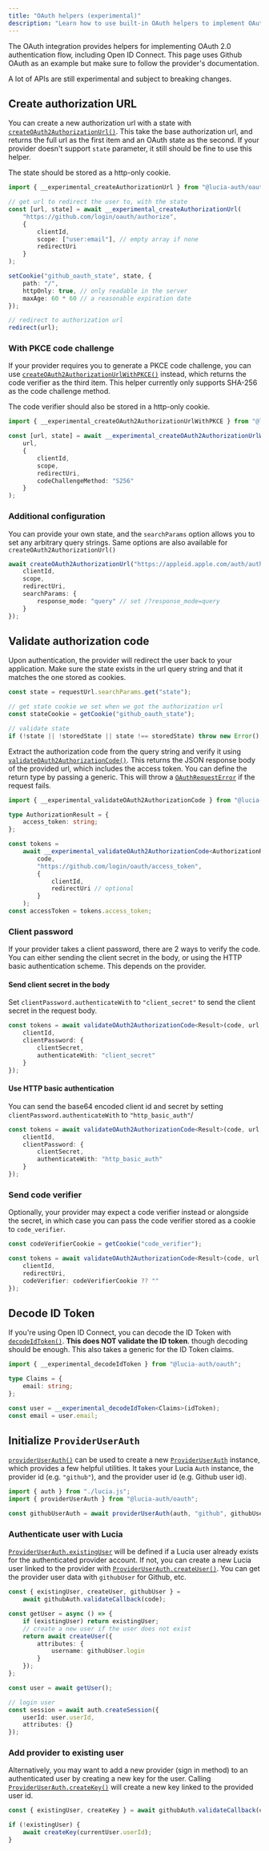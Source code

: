 ```yaml
---
title: "OAuth helpers (experimental)"
description: "Learn how to use built-in OAuth helpers to implement OAuth"
---
```


The OAuth integration provides helpers for implementing OAuth 2.0 authentication flow, including Open ID Connect. This page uses Github OAuth as an example but make sure to follow the provider's documentation.

A lot of APIs are still experimental and subject to breaking changes.

## Create authorization URL

You can create a new authorization url with a state with [`createOAuth2AuthorizationUrl()`](/reference/oauth/main#createoauth2authorizationurl). This take the base authorization url, and returns the full url as the first item and an OAuth state as the second. If your provider doesn't support `state` parameter, it still should be fine to use this helper.

The state should be stored as a http-only cookie.

```ts
import { __experimental_createAuthorizationUrl } from "@lucia-auth/oauth";

// get url to redirect the user to, with the state
const [url, state] = await __experimental_createAuthorizationUrl(
	"https://github.com/login/oauth/authorize",
	{
		clientId,
		scope: ["user:email"], // empty array if none
		redirectUri
	}
);

setCookie("github_oauth_state", state, {
	path: "/",
	httpOnly: true, // only readable in the server
	maxAge: 60 * 60 // a reasonable expiration date
});

// redirect to authorization url
redirect(url);
```

### With PKCE code challenge

If your provider requires you to generate a PKCE code challenge, you can use [`createOAuth2AuthorizationUrlWithPKCE()`](/reference/oauth/main#createoauth2authorizationurlwithpkce) instead, which returns the code verifier as the third item. This helper currently only supports SHA-256 as the code challenge method.

The code verifier should also be stored in a http-only cookie.

```ts
import { __experimental_createOAuth2AuthorizationUrlWithPKCE } from "@lucia-auth/oauth";

const [url, state] = await __experimental_createOAuth2AuthorizationUrlWithPKCE(
	url,
	{
		clientId,
		scope,
		redirectUri,
		codeChallengeMethod: "S256"
	}
);
```

### Additional configuration

You can provide your own state, and the `searchParams` option allows you to set any arbitrary query strings. Same options are also available for `createOAuth2AuthorizationUrl()`

```ts
await createOAuth2AuthorizationUrl("https://appleid.apple.com/auth/authorize", {
	clientId,
	scope,
	redirectUri,
	searchParams: {
		response_mode: "query" // set /?response_mode=query
	}
});
```

## Validate authorization code

Upon authentication, the provider will redirect the user back to your application. Make sure the state exists in the url query string and that it matches the one stored as cookies.

```ts
const state = requestUrl.searchParams.get("state");

// get state cookie we set when we got the authorization url
const stateCookie = getCookie("github_oauth_state");

// validate state
if (!state || !storedState || state !== storedState) throw new Error(); // invalid state
```

Extract the authorization code from the query string and verify it using [`validateOAuth2AuthorizationCode()`](/reference/oauth/main#validateoauth2authorizationcode). This returns the JSON response body of the provided url, which includes the access token. You can define the return type by passing a generic. This will throw a [`OAuthRequestError`](/reference/oauth/interfaces#oauthrequesterror) if the request fails.

```ts
import { __experimental_validateOAuth2AuthorizationCode } from "@lucia-auth/oauth";

type AuthorizationResult = {
	access_token: string;
};

const tokens =
	await __experimental_validateOAuth2AuthorizationCode<AuthorizationResult>(
		code,
		"https://github.com/login/oauth/access_token",
		{
			clientId,
			redirectUri // optional
		}
	);
const accessToken = tokens.access_token;
```

### Client password

If your provider takes a client password, there are 2 ways to verify the code. You can either sending the client secret in the body, or using the HTTP basic authentication scheme. This depends on the provider.

#### Send client secret in the body

Set `clientPassword.authenticateWith` to `"client_secret"` to send the client secret in the request body.

```ts
const tokens = await validateOAuth2AuthorizationCode<Result>(code, url, {
	clientId,
	clientPassword: {
		clientSecret,
		authenticateWith: "client_secret"
	}
});
```

#### Use HTTP basic authentication

You can send the base64 encoded client id and secret by setting `clientPassword.authenticateWith` to `"http_basic_auth"`/

```ts
const tokens = await validateOAuth2AuthorizationCode<Result>(code, url, {
	clientId,
	clientPassword: {
		clientSecret,
		authenticateWith: "http_basic_auth"
	}
});
```

### Send code verifier

Optionally, your provider may expect a code verifier instead or alongside the secret, in which case you can pass the code verifier stored as a cookie to `code_verifier`.

```ts
const codeVerifierCookie = getCookie("code_verifier");

const tokens = await validateOAuth2AuthorizationCode<Result>(code, url, {
	clientId,
	redirectUri,
	codeVerifier: codeVerifierCookie ?? ""
});
```

## Decode ID Token

If you're using Open ID Connect, you can decode the ID Token with [`decodeIdToken()`](/reference/oauth/main#decodeidtoken). **This does NOT validate the ID token**. though decoding should be enough. This also takes a generic for the ID Token claims.

```ts
import { __experimental_decodeIdToken } from "@lucia-auth/oauth";

type Claims = {
	email: string;
};

const user = __experimental_decodeIdToken<Claims>(idToken);
const email = user.email;
```

## Initialize `ProviderUserAuth`

[`providerUserAuth()`](/reference/oauth/main#provideruserauth) can be used to create a new [`ProviderUserAuth`](/reference/oauth/interfaces#provideruserauth) instance, which provides a few helpful utilities. It takes your Lucia `Auth` instance, the provider id (e.g. `"github"`), and the provider user id (e.g. Github user id).

```ts
import { auth } from "./lucia.js";
import { providerUserAuth } from "@lucia-auth/oauth";

const githubUserAuth = await providerUserAuth(auth, "github", githubUserId);
```

### Authenticate user with Lucia

[`ProviderUserAuth.existingUser`](/reference/oauth/interfaces#provideruserauth) will be defined if a Lucia user already exists for the authenticated provider account. If not, you can create a new Lucia user linked to the provider with [`ProviderUserAuth.createUser()`](/reference/oauth/interfaces#createuser). You can get the provider user data with `githubUser` for Github, etc.

```ts
const { existingUser, createUser, githubUser } =
	await githubAuth.validateCallback(code);

const getUser = async () => {
	if (existingUser) return existingUser;
	// create a new user if the user does not exist
	return await createUser({
		attributes: {
			username: githubUser.login
		}
	});
};

const user = await getUser();

// login user
const session = await auth.createSession({
	userId: user.userId,
	attributes: {}
});
```

### Add provider to existing user

Alternatively, you may want to add a new provider (sign in method) to an authenticated user by creating a new key for the user. Calling [`ProviderUserAuth.createKey()`](/reference/oauth/interfaces#createkey) will create a new key linked to the provided user id.

```ts
const { existingUser, createKey } = await githubAuth.validateCallback(code);

if (!existingUser) {
	await createKey(currentUser.userId);
}
```
